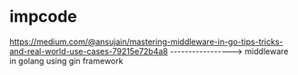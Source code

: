 # impcode

https://medium.com/@ansujain/mastering-middleware-in-go-tips-tricks-and-real-world-use-cases-79215e72b4a8 
-----------------> middleware in golang using gin framework
